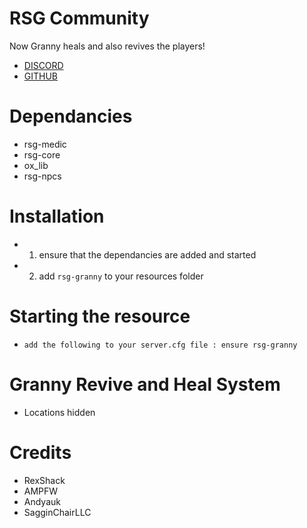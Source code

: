 # RSG Community

Now Granny heals and also revives the players!
- [DISCORD](https://discord.gg/rsg-redm-framework-914413479157448744)
- [GITHUB](https://github.com/iampere4u/rsg-granny)

# Dependancies

- rsg-medic
- rsg-core
- ox_lib
- rsg-npcs

# Installation

- 1. ensure that the dependancies are added and started
- 2. add ``rsg-granny`` to your resources folder

# Starting the resource

- ``add the following to your server.cfg file : ensure rsg-granny``

# Granny Revive and Heal System

- Locations hidden

# Credits

- RexShack
- AMPFW
- Andyauk
- SagginChairLLC
